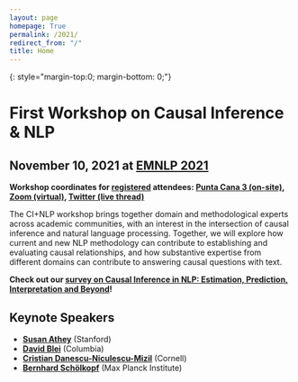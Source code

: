 ```yaml
---
layout: page
homepage: True
permalink: /2021/
redirect_from: "/"
title: Home
---
```


{: style="margin-top:0; margin-bottom: 0;"}
# First Workshop on Causal Inference & NLP

## November 10, 2021 at [EMNLP 2021](https://2021.emnlp.org/)

**Workshop coordinates for [registered](https://2021.emnlp.org/registration) attendees: [Punta Cana 3 (on-site)](https://drive.google.com/file/d/1LZ26fqj2J8Y1Ex3Kkm_inU6jg_ylCfPG/view), [Zoom (virtual)](https://underline.io/events/192/sessions?eventSessionId=7852), [Twitter (live thread)](https://twitter.com/emaadmanzoor/status/1458313736222019584)**

The CI+NLP workshop brings together domain and methodological experts
across academic communities, with an interest in the intersection of causal
inference and natural language processing. Together, we will explore how current and new NLP methodology
can contribute to establishing and evaluating causal relationships, and how
substantive expertise from different domains can contribute to answering causal
questions with text.

**Check out our [survey on Causal Inference in NLP: Estimation, Prediction, Interpretation and Beyond](https://arxiv.org/abs/2109.00725)!**

## Keynote Speakers

   * **[Susan Athey](https://athey.people.stanford.edu/)** (Stanford)
   * **[David Blei](http://www.cs.columbia.edu/~blei/)** (Columbia)
   * **[Cristian Danescu-Niculescu-Mizil](http://www.cs.cornell.edu/~cristian/)** (Cornell)
   * **[Bernhard Schölkopf](https://www.is.mpg.de/~bs)** (Max Planck Institute) 
 
